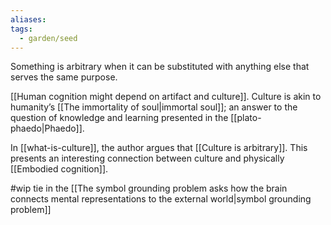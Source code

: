 ```yaml
---
aliases: 
tags:
  - garden/seed
---
```

Something is arbitrary when it can be substituted with anything else that serves the same purpose.

[[Human cognition might depend on artifact and culture]]. Culture is akin to humanity’s [[The immortality of soul|immortal soul]]; an answer to the question of knowledge and learning presented in the [[plato-phaedo|Phaedo]]. 

In [[what-is-culture]], the author argues that [[Culture is arbitrary]]. This presents an interesting connection between culture and physically [[Embodied cognition]].

#wip tie in the [[The symbol grounding problem asks how the brain connects mental representations to the external world|symbol grounding problem]]